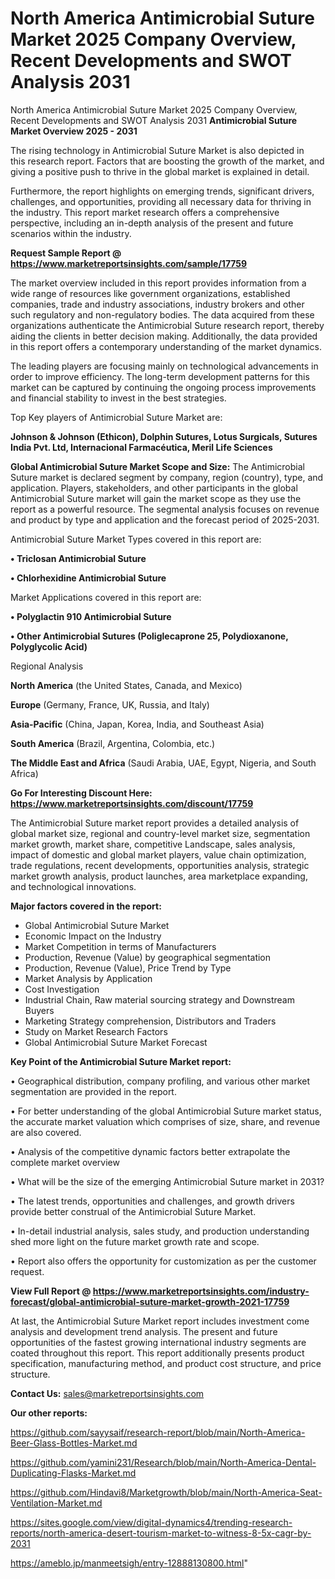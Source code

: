 # North America Antimicrobial Suture Market 2025 Company Overview, Recent Developments and SWOT Analysis 2031
North America Antimicrobial Suture Market 2025 Company Overview, Recent Developments and SWOT Analysis 2031
<Strong> Antimicrobial Suture Market Overview 2025 - 2031</strong>

The rising technology in Antimicrobial Suture Market is also depicted in this research report. Factors that are boosting the growth of the market, and giving a positive push to thrive in the global market is explained in detail.

Furthermore, the report highlights on emerging trends, significant drivers, challenges, and opportunities, providing all necessary data for thriving in the industry. This report market research offers a comprehensive perspective, including an in-depth analysis of the present and future scenarios within the industry.

<strong>Request Sample Report @ <a href=https://www.marketreportsinsights.com/sample/17759>https://www.marketreportsinsights.com/sample/17759</a></strong>

The market overview included in this report provides information from a wide range of resources like government organizations, established companies, trade and industry associations, industry brokers and other such regulatory and non-regulatory bodies. The data acquired from these organizations authenticate the Antimicrobial Suture research report, thereby aiding the clients in better decision making. Additionally, the data provided in this report offers a contemporary understanding of the market dynamics.

The leading players are focusing mainly on technological advancements in order to improve efficiency. The long-term development patterns for this market can be captured by continuing the ongoing process improvements and financial stability to invest in the best strategies.

Top Key players of Antimicrobial Suture Market are:

<strong>Johnson & Johnson (Ethicon), Dolphin Sutures, Lotus Surgicals, Sutures India Pvt. Ltd, Internacional Farmacéutica, Meril Life Sciences</strong>

<strong><b>Global Antimicrobial Suture Market Scope and Size:</b></strong>
The Antimicrobial Suture market is declared segment by company, region (country), type, and application. Players, stakeholders, and other participants in the global Antimicrobial Suture market will gain the market scope as they use the report as a powerful resource. The segmental analysis focuses on revenue and product by type and application and the forecast period of 2025-2031.

Antimicrobial Suture Market Types covered in this report are:

<strong>• Triclosan Antimicrobial Suture

• Chlorhexidine Antimicrobial Suture</strong>

Market Applications covered in this report are:

<strong>• Polyglactin 910 Antimicrobial Suture

• Other Antimicrobial Sutures (Poliglecaprone 25, Polydioxanone, Polyglycolic Acid)</strong> 

Regional Analysis

<strong>North America</strong> (the United States, Canada, and Mexico)

<strong>Europe</strong> (Germany, France, UK, Russia, and Italy)

<strong>Asia-Pacific</strong> (China, Japan, Korea, India, and Southeast Asia)

<strong>South America</strong> (Brazil, Argentina, Colombia, etc.)

<strong>The Middle East and Africa</strong> (Saudi Arabia, UAE, Egypt, Nigeria, and South Africa)

<strong>Go For Interesting Discount Here: <a href=https://www.marketreportsinsights.com/discount/17759>https://www.marketreportsinsights.com/discount/17759</a></strong>

The Antimicrobial Suture market report provides a detailed analysis of global market size, regional and country-level market size, segmentation market growth, market share, competitive Landscape, sales analysis, impact of domestic and global market players, value chain optimization, trade regulations, recent developments, opportunities analysis, strategic market growth analysis, product launches, area marketplace expanding, and technological innovations.

<strong><b>Major factors covered in the report:</b></strong>
<ul>
  <li>Global Antimicrobial Suture Market </li>
  <li>Economic Impact on the Industry</li>
  <li>Market Competition in terms of Manufacturers</li>
  <li>Production, Revenue (Value) by geographical segmentation</li>
  <li>Production, Revenue (Value), Price Trend by Type</li>
  <li>Market Analysis by Application</li>
  <li>Cost Investigation</li>
  <li>Industrial Chain, Raw material sourcing strategy and Downstream Buyers</li>
  <li>Marketing Strategy comprehension, Distributors and Traders</li>
  <li>Study on Market Research Factors</li>
  <li>Global Antimicrobial Suture Market Forecast</li>
</ul>

<strong><b>Key Point of the Antimicrobial Suture Market report:</b></strong>

• Geographical distribution, company profiling, and various other market segmentation are provided in the report.

• For better understanding of the global Antimicrobial Suture market status, the accurate market valuation which comprises of size, share, and revenue are also covered.

• Analysis of the competitive dynamic factors better extrapolate the complete market overview

• What will be the size of the emerging Antimicrobial Suture market in 2031?

• The latest trends, opportunities and challenges, and growth drivers provide better construal of the Antimicrobial Suture Market.

• In-detail industrial analysis, sales study, and production understanding shed more light on the future market growth rate and scope.

• Report also offers the opportunity for customization as per the customer request.

<strong><b>View Full Report @ <a href=https://www.marketreportsinsights.com/industry-forecast/global-antimicrobial-suture-market-growth-2021-17759>https://www.marketreportsinsights.com/industry-forecast/global-antimicrobial-suture-market-growth-2021-17759</a></b></strong>


At last, the Antimicrobial Suture Market report includes investment come analysis and development trend analysis. The present and future opportunities of the fastest growing international industry segments are coated throughout this report. This report additionally presents product specification, manufacturing method, and product cost structure, and price structure.

<strong>Contact Us:</strong>
sales@marketreportsinsights.com

<strong>Our other reports:</strong>

<a href=https://github.com/sayysaif/research-report/blob/main/North-America-Beer-Glass-Bottles-Market.md>https://github.com/sayysaif/research-report/blob/main/North-America-Beer-Glass-Bottles-Market.md</a>

<a href=https://github.com/yamini231/Research/blob/main/North-America-Dental-Duplicating-Flasks-Market.md>https://github.com/yamini231/Research/blob/main/North-America-Dental-Duplicating-Flasks-Market.md</a>

<a href=https://github.com/Hindavi8/Marketgrowth/blob/main/North-America-Seat-Ventilation-Market.md>https://github.com/Hindavi8/Marketgrowth/blob/main/North-America-Seat-Ventilation-Market.md</a>

<a href=https://sites.google.com/view/digital-dynamics4/trending-research-reports/north-america-desert-tourism-market-to-witness-8-5x-cagr-by-2031>https://sites.google.com/view/digital-dynamics4/trending-research-reports/north-america-desert-tourism-market-to-witness-8-5x-cagr-by-2031</a>

<a href=https://ameblo.jp/manmeetsigh/entry-12888130800.html>https://ameblo.jp/manmeetsigh/entry-12888130800.html</a>"
